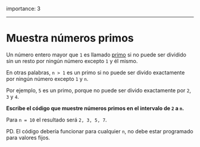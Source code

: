 importance: 3

---

# Muestra números primos

Un número entero mayor que `1` es llamado [primo](https://es.wikipedia.org/wiki/N%C3%BAmero_primo) si no puede ser dividido sin un resto por ningún número excepto `1` y él mismo.

En otras palabras, `n > 1` es un primo si no puede ser divido exactamente por ningún número excepto `1` y `n`.

Por ejemplo, `5` es un primo, porque no puede ser divido exactamente por `2`, `3` y `4`.

**Escribe el código que muestre números primos en el intervalo de `2` a `n`.**

Para `n = 10` el resultado será `2, 3, 5, 7`.

PD. El código debería funcionar para cualquier `n`, no debe estar programado para valores fijos.
